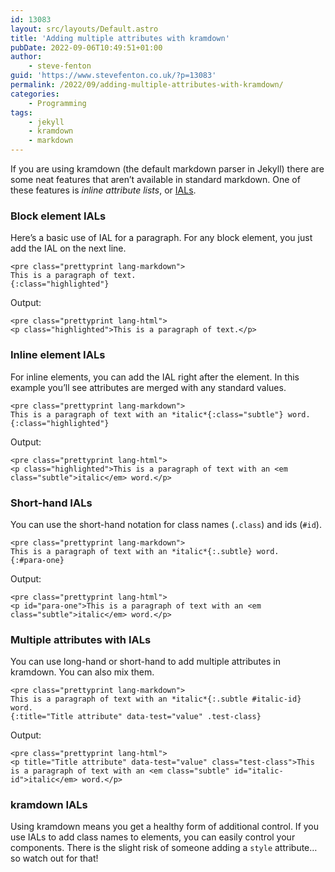```yaml
---
id: 13083
layout: src/layouts/Default.astro
title: 'Adding multiple attributes with kramdown'
pubDate: 2022-09-06T10:49:51+01:00
author:
    - steve-fenton
guid: 'https://www.stevefenton.co.uk/?p=13083'
permalink: /2022/09/adding-multiple-attributes-with-kramdown/
categories:
    - Programming
tags:
    - jekyll
    - kramdown
    - markdown
---
```


If you are using kramdown (the default markdown parser in Jekyll) there are some neat features that aren’t available in standard markdown. One of these features is *inline attribute lists*, or [IALs](https://kramdown.gettalong.org/syntax.html#inline-attribute-lists).

### Block element IALs

Here’s a basic use of IAL for a paragraph. For any block element, you just add the IAL on the next line.

```
<pre class="prettyprint lang-markdown">
This is a paragraph of text.
{:class="highlighted"}
```

Output:

```
<pre class="prettyprint lang-html">
<p class="highlighted">This is a paragraph of text.</p>
```

### Inline element IALs

For inline elements, you can add the IAL right after the element. In this example you’ll see attributes are merged with any standard values.

```
<pre class="prettyprint lang-markdown">
This is a paragraph of text with an *italic*{:class="subtle"} word.
{:class="highlighted"}
```

Output:

```
<pre class="prettyprint lang-html">
<p class="highlighted">This is a paragraph of text with an <em class="subtle">italic</em> word.</p>
```

### Short-hand IALs

You can use the short-hand notation for class names (`.class`) and ids (`#id`).

```
<pre class="prettyprint lang-markdown">
This is a paragraph of text with an *italic*{:.subtle} word.
{:#para-one}
```

Output:

```
<pre class="prettyprint lang-html">
<p id="para-one">This is a paragraph of text with an <em class="subtle">italic</em> word.</p>
```

### Multiple attributes with IALs

You can use long-hand or short-hand to add multiple attributes in kramdown. You can also mix them.

```
<pre class="prettyprint lang-markdown">
This is a paragraph of text with an *italic*{:.subtle #italic-id} word.
{:title="Title attribute" data-test="value" .test-class}
```

Output:

```
<pre class="prettyprint lang-html">
<p title="Title attribute" data-test="value" class="test-class">This is a paragraph of text with an <em class="subtle" id="italic-id">italic</em> word.</p>
```

### kramdown IALs

Using kramdown means you get a healthy form of additional control. If you use IALs to add class names to elements, you can easily control your components. There is the slight risk of someone adding a `style` attribute… so watch out for that!